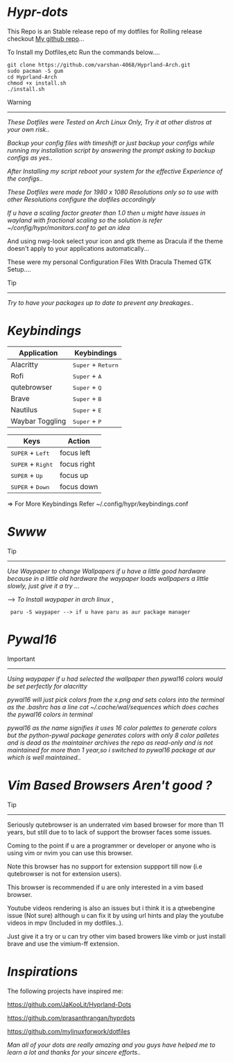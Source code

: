 
# *Hypr-dots*

This Repo is an Stable release repo of my dotfiles for Rolling release checkout [My github repo](https://gitlab.com/varshan-4068/Hyprland-Arch)...

To Install my Dotfiles,etc Run the commands below....

    git clone https://github.com/varshan-4068/Hyprland-Arch.git
    sudo pacman -S gum
    cd Hyprland-Arch
    chmod +x install.sh
    ./install.sh

> [!Warning]
>
> ---------------------
> *These Dotfiles were Tested on Arch Linux Only, Try it at other distros at your own risk..*
>
> *Backup your config files with timeshift or just backup your configs while running my installation script by answering the prompt asking to backup configs as yes..*
>
> *After Installing my script reboot your system for the effective Experience of the configs..*
> 
> *These Dotfiles were made for 1980 x 1080 Resolutions only so to use with other Resolutions configure the dotfiles accordingly*
> 
> *If u have a scaling factor greater than 1.0 then u might have issues in wayland with fractional scaling so the solution is refer ~/config/hypr/monitors.conf to get an idea*

And using nwg-look select your icon and gtk theme as Dracula if the theme doesn't apply to your applications automatically...

These were my personal Configuration Files With Dracula Themed GTK Setup.... 

> [!Tip]
>---------------
> *Try to have your packages up to date to prevent any breakages..*
>


# *Keybindings*

|   Application   |                Keybindings              |
|---------------- | ----------------------------------------|
|    Alacritty    |   <kbd>Super</kbd> + <kbd>Return</kbd>  | 
|      Rofi       |   <kbd>Super</kbd> + <kbd>A</kbd>       |
|   qutebrowser   |   <kbd>Super</kbd> + <kbd>Q</kbd>       |
|      Brave      |   <kbd>Super</kbd> + <kbd>B</kbd>       |
|     Nautilus    |   <kbd>Super</kbd> + <kbd>E</kbd>       | 
| Waybar Toggling |   <kbd>Super</kbd> + <kbd>P</kbd>       |

|                 Keys                | Action      |
| ----------------------------------- | ----------- |
| <kbd>SUPER</kbd> + <kbd>Left</kbd>  | focus left  |
| <kbd>SUPER</kbd> + <kbd>Right</kbd> | focus right |
| <kbd>SUPER</kbd> + <kbd>Up</kbd>    | focus up    |
| <kbd>SUPER</kbd> + <kbd>Down</kbd>  | focus down  |

=> For More Keybindings Refer ~/.config/hypr/keybindings.conf


# *Swww*


> [!Tip]
>-------------------------
> *Use Waypaper to change Wallpapers if u have a little good hardware because in a little old hardware the waypaper loads wallpapers a little slowly, just give it a try ...*

--> *To Install waypaper in arch linux* , 

     paru -S waypaper --> if u have paru as aur package manager

# *Pywal16*

> [!IMPORTANT]
>------------------------
> *Using waypaper if u had selected the wallpaper then pywal16 colors would be set perfectly for alacritty*
>
> *pywal16 will just pick colors from the x.png and sets colors into the terminal as the .bashrc has a line cat ~/.cache/wal/sequences which does caches the pywal16 colors in terminal*
>
> *pywal16 as the name signifies it uses 16 color palettes to generate colors but the python-pywal package generates colors with only 8 color palletes and is dead as the maintainer archives the repo as read-only and is not maintained for more than 1 year,so i switched to pywal16 package at aur which is well maintained..*

# *Vim Based Browsers Aren't good ?*

> [!Tip]
>------------------------
> Seriously qutebrowser is an underrated vim based browser for more than 11 years, but still due to to lack of support the browser faces some issues.
>
> Coming to the point if u are a programmer or developer or anyone who is using vim or nvim you can use this browser.
>
> Note this browser has no support for extension suppport till now (i.e qutebrowser is not for extension users).
> 
> This browser is recommended if u are only interested in a vim based browser.
> 
> Youtube videos rendering is also an issues but i think it is a qtwebengine issue (Not sure) although u can fix it by using url hints and play the youtube videos in mpv (Included in my dotfiles..).
> 
> Just give it a try or u can try other vim based browers like vimb or just install brave and use the vimium-ff extension.

# *Inspirations*

The following projects have inspired me:

 https://github.com/JaKooLit/Hyprland-Dots

 https://github.com/prasanthrangan/hyprdots 

 https://github.com/mylinuxforwork/dotfiles

*Man all of your dots are really amazing and you guys have helped me to learn a lot and thanks for your sincere efforts..*

